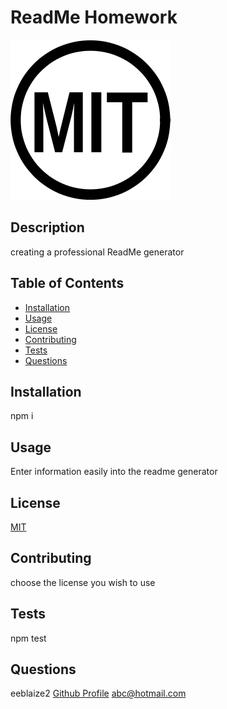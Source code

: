 # ReadMe Homework

![MIT](./images/MIT.png)

## Description
creating a professional ReadMe generator

## Table of Contents
 - [Installation](#installation) 
 - [Usage](#usage) 
 - [License](#license)
 - [Contributing](#contributing)
 - [Tests](#tests)
 - [Questions](#questions)

## Installation
npm i

## Usage
Enter information easily into the readme generator

## License
[MIT](https://mit-license.org/)

## Contributing
choose the license you wish to use

## Tests
npm test

## Questions
eeblaize2
[Github Profile](https://github.com/eeblaize2)
abc@hotmail.com
